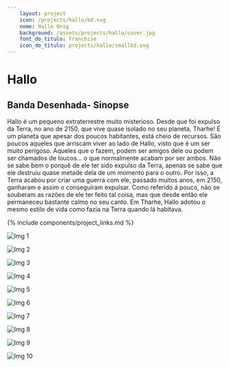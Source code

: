 ```yaml
---
    layout: project
    icon: /projects/hallo/bd.svg
    nome: Hallo Onig
    background: /assets/projects/hallo/cover.jpg
    font_do_titulo: Franchise
    icon_do_titulo: projects/hallo/smallbd.svg
---
```


# Hallo

## Banda Desenhada- Sinopse

Hallo é um pequeno extraterrestre muito misterioso. Desde que foi expulso da Terra, no ano de 2150, que vive quase isolado no seu planeta, Tharhe! É um planeta que apesar dos poucos habitantes, está cheio de recursos. 
São poucos aqueles que arriscam viver ao lado de Hallo, visto que é um ser muito perigoso. Aqueles que o fazem, podem ser amigos dele ou podem ser chamados de loucos... o que normalmente acabam por ser ambos. 
Não se sabe bem o porquê de ele ter sido expulso da Terra, apenas se sabe que ele destruiu quase metade dela de um momento para o outro. Por isso, a Terra acabou por criar uma guerra com ele, passado muitos anos, em 2150, ganharam e assim o conseguiram expulsar.
Como referido á pouco, não se souberam as razões de ele ter feito tal coisa, mas que desde então ele permaneceu bastante calmo no seu canto. 
Em Tharhe, Hallo adotou o mesmo estilo de vida como fazia na Terra quando lá habitava. 


{% include components/project_links.md %}

![Img 1](/assets/projects/hallo/bd/bd1.jpg)

![Img 2](/assets/projects/hallo/bd/bd2.jpg)

![Img 3](/assets/projects/hallo/bd/bd3.jpg)

![Img 4](/assets/projects/hallo/bd/bd4.jpg)

![Img 5](/assets/projects/hallo/bd/bd5.jpg)

![Img 6](/assets/projects/hallo/bd/bd6.jpg)

![Img 7](/assets/projects/hallo/bd/bd7.jpg)

![Img 8](/assets/projects/hallo/bd/bd8.jpg)

![Img 9](/assets/projects/hallo/bd/bd9.jpg)

![Img 10](/assets/projects/hallo/bd/bd10.jpg)